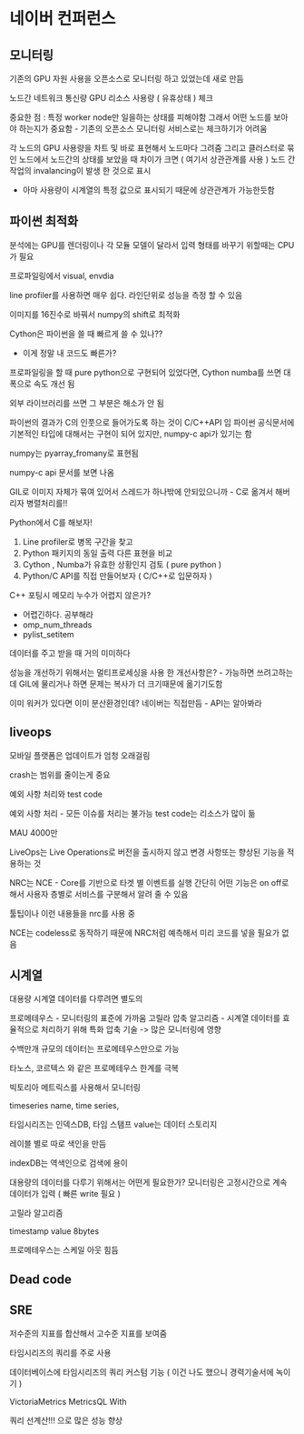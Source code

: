 # 네이버 컨퍼런스

## 모니터링

기존의 GPU 자원 사용을 오픈소스로 모니터링 하고 있었는데 새로 만듬

노드간 네트워크 통신량
GPU 리소스 사용량 ( 유휴상태 ) 체크

중요한 점 : 특정 worker node만 일을하는 상태를 피해야함
그래서 어떤 노드를 보아야 하는지가 중요함 - 기존의 오픈소스 모니터링 서비스로는 체크하기가 어려움

각 노드의 GPU 사용량을 차트 및 바로 표현해서 노드마다 그려줌
그리고 클러스터로 묶인 노드에서 노드간의 상태를 보았을 때 차이가 크면 ( 여기서 상관관계를 사용 ) 노드 간 작업의 invalancing이 발생 한 것으로 표시
- 아마 사용량이 시계열의 특정 값으로 표시되기 때문에 상관관계가 가능한듯함

## 파이썬 최적화

분석에는 GPU를 렌더링이나 각 모듈 모델이 달라서 입력 형태를 바꾸기 위할때는 CPU가 필요

프로파일링에서 visual, envdia

line profiler를 사용하면 매우 쉽다. 라인단위로 성능을 측정 할 수 있음

이미지를 16진수로 바꿔서 numpy의 shift로 최적화

Cython은 파이썬을 쓸 때 빠르게 쓸 수 있나??

- 이게 정말 내 코드도 빠른가?

프로파일링을 할 때 pure python으로 구현되어 있었다면, Cython numba를 쓰면 대폭으로 속도 개선 됨

외부 라이브러리를 쓰면 그 부분은 해소가 안 됨

파이썬의 결과가 C의 인풋으로 들어가도록 하는 것이 C/C++API 임
파이썬 공식문서에 기본적인 타입에 대해서는 구현이 되어 있지만, numpy-c api가 있기는 함

numpy는 pyarray_fromany로 표현됨

numpy-c api 문서를 보면 나옴


GIL로 이미지 자체가 묶여 있어서 스레드가 하나밖에 안되있으니까 - C로 옮겨서 해버리자
병렬처리를!!

Python에서 C를 해보자!

1. Line profiler로 병목 구간을 찾고
2. Python 패키지의 동일 출력 다른 표현을 비교
3. Cython , Numba가 유효한 상황인지 검토 ( pure python )
4. Python/C API를 직접 만들어보자 ( C/C++로 입문하자 )


C++ 포팅시 메모리 누수가 어렵지 않은가?

- 어렵긴하다. 공부해라
- omp_num_threads
- pylist_setitem

데이터를 주고 받을 때 거의 미미하다

성능을 개선하기 위해서는 멀티프로세싱을 사용 한 개선사항은? - 가능하면 쓰려고하는데 GIL에 물리거나 하면 문제는 복사가 더 크기때문에 옮기기도함

이미 워커가 있다면 이미 분산환경인데? 네이버는 직접만듬 - API는 알아봐라

## liveops

모바일 플랫폼은 업데이트가 엄청 오래걸림

crash는 범위를 줄이는게 중요

예외 사항 처리와 test code

예외 사항 처리 - 모든 이슈를 처리는 불가능
test code는 리소스가 많이 듦

MAU 4000만

LiveOps는 Live Operations로 버전을 출시하지 않고 변경 사항또는 향상된 기능을 적용하는 것

NRC는 NCE - Core를 기반으로 타겟 별 이벤트를 실행
간단히 어떤 기능은 on off로 해서 사용자 층별로 서비스를 구분해서 알려 줄 수 있음

툴팁이나 이런 내용들을 nrc를 사용 중

NCE는 codeless로 동작하기 때문에 NRC처럼 예측해서 미리 코드를 넣을 필요가 없음


## 시계열

대용량 시계열 데이터를 다루려면 별도의 

프로메테우스 - 모니터링의 표준에 가까움
고릴라 압축 알고리즘 - 시계열 데이터를 효율적으로 처리하기 위해 특화 압축 기술 -> 많은 모니터링에 영향

수백만개 규모의 데이터는 프로메테우스만으로 가능

타노스, 코르텍스 와 같은 프로메테우스 한계를 극복

빅토리아 메트릭스를 사용해서 모니터링

timeseries name, time series, 


타임시리즈는 인덱스DB, 타임 스탬프 value는 데이터 스토리지

레이블 별로 따로 색인을 만듬

indexDB는 역색인으로 검색에 용이



대용량의 데이터를 다루기 위해서는 어떤게 필요한가?
모니터링은 고정시간으로 계속 데이터가 입력 ( 빠른 write 필요 )


고릴라 알고리즘

timestamp
value 8bytes

프로메테우스는 스케일 아웃 힘듬



## Dead code

## SRE

저수준의 지표를 합산해서 고수준 지표를 보여줌

타임시리즈의 쿼리를 주로 사용

데이터베이스에 타임시리즈의 쿼리 커스텀 기능 ( 이건 나도 했으니 경력기술서에 녹이기 )

VictoriaMetrics MetricsQL With

쿼리 선계산!!! 으로 많은 성능 향상



